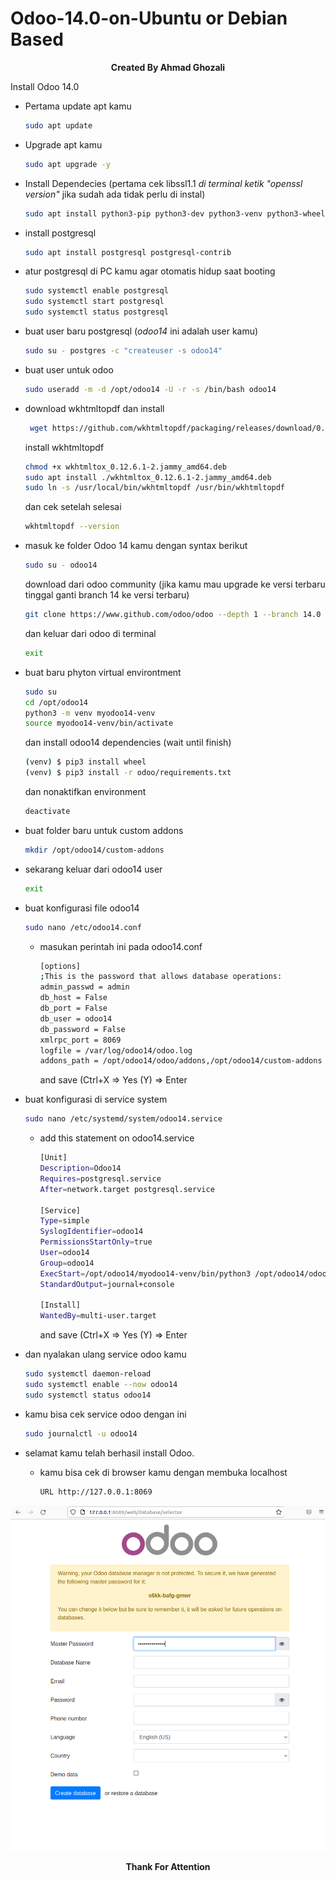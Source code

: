 # Odoo-14.0-on-Ubuntu or Debian Based
<p align="center"><b>Created By Ahmad Ghozali</b></p>
  
Install Odoo 14.0
- Pertama update apt kamu
  ```bash
  sudo apt update
  ```
- Upgrade apt kamu
  ```bash
  sudo apt upgrade -y
  ```
- Install Dependecies (pertama cek libssl1.1 *di terminal ketik "openssl version"* jika sudah ada tidak perlu di instal)
  ```bash
  sudo apt install python3-pip python3-dev python3-venv python3-wheel libxml2-dev libpq-dev libjpeg8-dev liblcms2-dev libxslt1-dev zlib1g-dev libsasl2-dev libldap2-dev build-essential git libssl-dev libffi-dev libmysqlclient-dev libjpeg-dev libblas-dev libatlas-base-dev libssl1.1
  ```
- install postgresql
  ```bash
  sudo apt install postgresql postgresql-contrib
  ```
- atur postgresql di PC kamu agar otomatis hidup saat booting
  ```bash
  sudo systemctl enable postgresql
  sudo systemctl start postgresql
  sudo systemctl status postgresql
  ```
- buat user baru postgresql (*odoo14* ini adalah user kamu)
  ```bash
  sudo su - postgres -c "createuser -s odoo14"
  ```
- buat user untuk odoo
  ```bash
  sudo useradd -m -d /opt/odoo14 -U -r -s /bin/bash odoo14
  ```
- download wkhtmltopdf dan install
  ```bash
   wget https://github.com/wkhtmltopdf/packaging/releases/download/0.12.6.1-2/wkhtmltox_0.12.6.1-2.jammy_amd64.deb
  ```
  install wkhtmltopdf
  ```bash
  chmod +x wkhtmltox_0.12.6.1-2.jammy_amd64.deb
  sudo apt install ./wkhtmltox_0.12.6.1-2.jammy_amd64.deb
  sudo ln -s /usr/local/bin/wkhtmltopdf /usr/bin/wkhtmltopdf
  ```
  dan cek setelah selesai
  ```bash
  wkhtmltopdf --version
  ```
- masuk ke folder Odoo 14 kamu dengan syntax berikut
  ```bash
  sudo su - odoo14
  ```
  download dari odoo community (jika kamu mau upgrade ke versi terbaru tinggal ganti branch 14 ke versi terbaru)
  ```bash
  git clone https://www.github.com/odoo/odoo --depth 1 --branch 14.0 /opt/odoo14/odoo
  ```
  dan keluar dari odoo di terminal
  ```bash
  exit
  ```
- buat baru phyton virtual environtment
  ```bash
  sudo su
  cd /opt/odoo14
  python3 -m venv myodoo14-venv
  source myodoo14-venv/bin/activate
  ```
  dan install odoo14 dependencies (wait until finish)
  ```bash
  (venv) $ pip3 install wheel
  (venv) $ pip3 install -r odoo/requirements.txt
  ```
  dan nonaktifkan environment
  ```bash
  deactivate
  ```
- buat folder baru untuk custom addons
  ```bash
  mkdir /opt/odoo14/custom-addons
  ```
- sekarang keluar dari odoo14 user
  ```bash
  exit
  ```
- buat konfigurasi file odoo14
  ```bash
  sudo nano /etc/odoo14.conf
  ```
  - masukan perintah ini pada odoo14.conf
    ```bash
    [options]
    ;This is the password that allows database operations:
    admin_passwd = admin
    db_host = False
    db_port = False
    db_user = odoo14
    db_password = False
    xmlrpc_port = 8069
    logfile = /var/log/odoo14/odoo.log
    addons_path = /opt/odoo14/odoo/addons,/opt/odoo14/custom-addons
    ```
    and save (Ctrl+X => Yes (Y) => Enter
    
- buat konfigurasi di service system
  ```bash
  sudo nano /etc/systemd/system/odoo14.service
  ```
    - add this statement on odoo14.service
      ```bash
      [Unit]
      Description=Odoo14
      Requires=postgresql.service
      After=network.target postgresql.service

      [Service]
      Type=simple
      SyslogIdentifier=odoo14
      PermissionsStartOnly=true
      User=odoo14
      Group=odoo14
      ExecStart=/opt/odoo14/myodoo14-venv/bin/python3 /opt/odoo14/odoo/odoo-bin -c /etc/odoo14.conf
      StandardOutput=journal+console
      
      [Install]
      WantedBy=multi-user.target
      ```
      and save (Ctrl+X => Yes (Y) => Enter

- dan nyalakan ulang service odoo kamu
  ```bash
  sudo systemctl daemon-reload
  sudo systemctl enable --now odoo14
  sudo systemctl status odoo14
  ```
- kamu bisa cek service odoo dengan ini
  ```bash
  sudo journalctl -u odoo14
  ```

- selamat kamu telah berhasil install Odoo.
  - kamu bisa cek di browser kamu dengan membuka localhost
    ```bash
    URL http://127.0.0.1:8069
    ```

<p align="center"><img src="https://github.com/ghozali25/Odoo-14-on-Ubuntu-22.04/blob/main/odoo14.png"></p>


<p align="center"><b>Thank For Attention</p>
  


  

